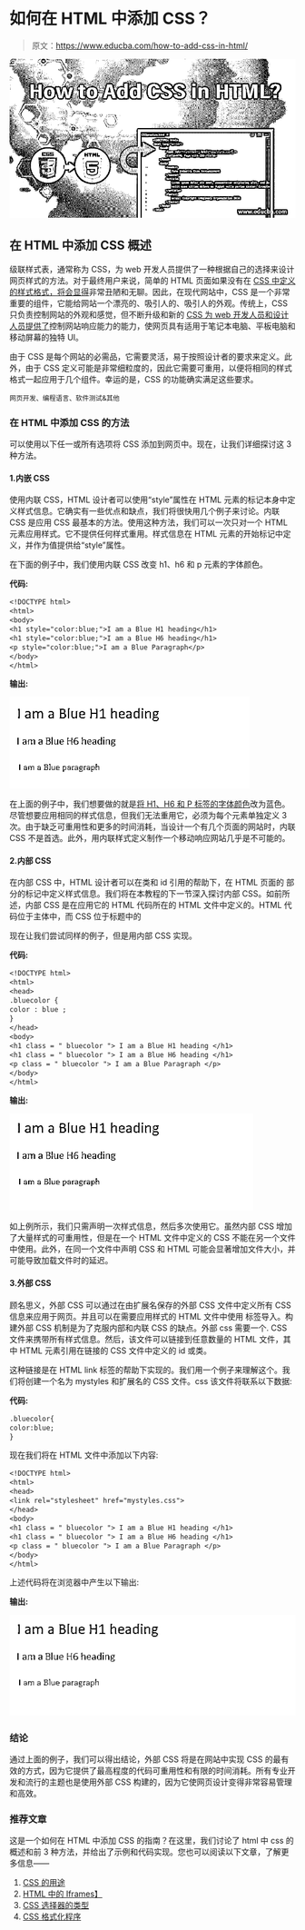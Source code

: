 # 如何在 HTML 中添加 CSS？

> 原文：<https://www.educba.com/how-to-add-css-in-html/>

![How to Add CSS in HTML](img/4376bcf782cc27bee2bb42ebf39e69c8.png)



## 在 HTML 中添加 CSS 概述

级联样式表，通常称为 CSS，为 web 开发人员提供了一种根据自己的选择来设计网页样式的方法。对于最终用户来说，简单的 HTML 页面如果没有在 [CSS 中定义的样式格式，将会显得](https://www.educba.com/what-is-css/)非常丑陋和无聊。因此，在现代网站中，CSS 是一个非常重要的组件，它能给网站一个漂亮的、吸引人的、吸引人的外观。传统上，CSS 只负责控制网站的外观和感觉，但不断升级和新的 [CSS 为 web 开发人员和设计人员提供了](https://www.educba.com/css-arrow/)控制网站响应能力的能力，使网页具有适用于笔记本电脑、平板电脑和移动屏幕的独特 UI。

由于 CSS 是每个网站的必需品，它需要灵活，易于按照设计者的要求来定义。此外，由于 CSS 定义可能是非常细粒度的，因此它需要可重用，以便将相同的样式格式一起应用于几个组件。幸运的是，CSS 的功能确实满足这些要求。

<small>网页开发、编程语言、软件测试&其他</small>

### 在 HTML 中添加 CSS 的方法

可以使用以下任一或所有选项将 CSS 添加到网页中。现在，让我们详细探讨这 3 种方法。

#### 1.内嵌 CSS

使用内联 CSS，HTML 设计者可以使用“style”属性在 HTML 元素的标记本身中定义样式信息。它确实有一些优点和缺点，我们将很快用几个例子来讨论。内联 CSS 是应用 CSS 最基本的方法。使用这种方法，我们可以一次只对一个 HTML 元素应用样式。它不提供任何样式重用。样式信息在 HTML 元素的开始标记中定义，并作为值提供给“style”属性。

在下面的例子中，我们使用内联 CSS 改变 h1、h6 和 p 元素的字体颜色。

**代码:**

```
<!DOCTYPE html>
<html>
<body>
<h1 style="color:blue;">I am a Blue H1 heading</h1>
<h1 style="color:blue;">I am a Blue H6 heading</h1>
<p style="color:blue;">I am a Blue Paragraph</p>
</body>
</html>
```

**输出:**

![How to Add CSS in HTML 1-1](img/ee2b5e1cb2a5aa7aa621449dcfaa74c2.png)



在上面的例子中，我们想要做的就是[将 H1、H6 和 P 标签的字体颜色](https://www.educba.com/css-font-color/)改为蓝色。尽管想要应用相同的样式信息，但我们无法重用它，必须为每个元素单独定义 3 次。由于缺乏可重用性和更多的时间消耗，当设计一个有几个页面的网站时，内联 CSS 不是首选。此外，用内联样式定义制作一个移动响应网站几乎是不可能的。

#### 2.内部 CSS

在内部 CSS 中，HTML 设计者可以在类和 id 引用的帮助下，在 HTML 页面的 部分的标记中定义样式信息。我们将在本教程的下一节深入探讨内部 CSS。如前所述，内部 CSS 是在应用它的 HTML 代码所在的 HTML 文件中定义的。HTML 代码位于主体中，而 CSS 位于标题中的

现在让我们尝试同样的例子，但是用内部 CSS 实现。

**代码:**

```
<!DOCTYPE html>
<html>
<head>
.bluecolor {
color : blue ;
}
</head>
<body>
<h1 class = " bluecolor "> I am a Blue H1 heading </h1>
<h1 class = " bluecolor "> I am a Blue H6 heading </h1>
<p class = " bluecolor "> I am a Blue Paragraph </p>
</body>
</html>
```

**输出:**

![How to Add CSS in HTML 1-2](img/a714f68c7921d3a8379170ca5fcb7353.png)



如上例所示，我们只需声明一次样式信息，然后多次使用它。虽然内部 CSS 增加了大量样式的可重用性，但是在一个 HTML 文件中定义的 CSS 不能在另一个文件中使用。此外，在同一个文件中声明 CSS 和 HTML 可能会显著增加文件大小，并可能导致加载文件时的延迟。

#### 3.外部 CSS

顾名思义，外部 CSS 可以通过在由扩展名保存的外部 CSS 文件中定义所有 CSS 信息来应用于网页。并且可以在需要应用样式的 HTML 文件中使用<link> 标签导入。构建外部 CSS 机制是为了克服内部和内联 CSS 的缺点。外部 css 需要一个. CSS 文件来携带所有样式信息。然后，该文件可以链接到任意数量的 HTML 文件，其中 HTML 元素引用在链接的 CSS 文件中定义的 id 或类。

这种链接是在 HTML link 标签的帮助下实现的。我们用一个例子来理解这个。我们将创建一个名为 mystyles 和扩展名的 CSS 文件。css 该文件将联系以下数据:

**代码:**

```
.bluecolor{
color:blue;
}
```

现在我们将在 HTML 文件中添加以下内容:

```
<!DOCTYPE html>
<html>
<head>
<link rel="stylesheet" href="mystyles.css">
</head>
<body>
<h1 class = " bluecolor "> I am a Blue H1 heading </h1>
<h1 class = " bluecolor "> I am a Blue H6 heading </h1>
<p class = " bluecolor "> I am a Blue Paragraph </p>
</body>
</html>
```

上述代码将在浏览器中产生以下输出:

**输出:**

![Blue heading](img/ad10b6faf823f2fb4770d9e4c7e96b1c.png)



### 结论

通过上面的例子，我们可以得出结论，外部 CSS 将是在网站中实现 CSS 的最有效的方式，因为它提供了最高程度的代码可重用性和有限的时间消耗。所有专业开发和流行的主题也是使用外部 CSS 构建的，因为它使网页设计变得非常容易管理和高效。

### 推荐文章

这是一个如何在 HTML 中添加 CSS 的指南？在这里，我们讨论了 html 中 css 的概述和前 3 种方法，并给出了示例和代码实现。您也可以阅读以下文章，了解更多信息——

1.  [CSS 的用途](https://www.educba.com/uses-of-css/)
2.  [HTML 中的 Iframes】](https://www.educba.com/iframes-in-html/)
3.  [CSS 选择器的类型](https://www.educba.com/types-of-css-selectors/)
4.  [CSS 格式化程序](https://www.educba.com/css-formatter/)





